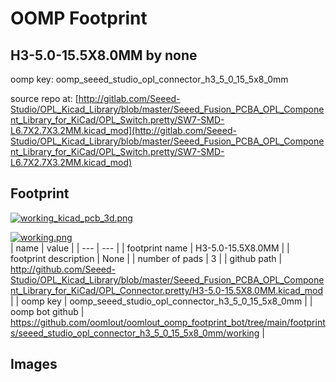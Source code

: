 # OOMP Footprint  
## H3-5.0-15.5X8.0MM  by none  
  
oomp key: oomp_seeed_studio_opl_connector_h3_5_0_15_5x8_0mm  
  
source repo at: [http://gitlab.com/Seeed-Studio/OPL_Kicad_Library/blob/master/Seeed_Fusion_PCBA_OPL_Component_Library_for_KiCad/OPL_Switch.pretty/SW7-SMD-L6.7X2.7X3.2MM.kicad_mod](http://gitlab.com/Seeed-Studio/OPL_Kicad_Library/blob/master/Seeed_Fusion_PCBA_OPL_Component_Library_for_KiCad/OPL_Switch.pretty/SW7-SMD-L6.7X2.7X3.2MM.kicad_mod)  
## Footprint  
  
[![working_kicad_pcb_3d.png](working_kicad_pcb_3d_600.png)](working_kicad_pcb_3d.png)  
  
[![working.png](working_600.png)](working.png)  
| name | value | 
| --- | --- | 
| footprint name | H3-5.0-15.5X8.0MM | 
| footprint description | None | 
| number of pads | 3 | 
| github path | http://github.com/Seeed-Studio/OPL_Kicad_Library/blob/master/Seeed_Fusion_PCBA_OPL_Component_Library_for_KiCad/OPL_Connector.pretty/H3-5.0-15.5X8.0MM.kicad_mod | 
| oomp key | oomp_seeed_studio_opl_connector_h3_5_0_15_5x8_0mm | 
| oomp bot github | https://github.com/oomlout/oomlout_oomp_footprint_bot/tree/main/footprints/seeed_studio_opl_connector_h3_5_0_15_5x8_0mm/working | 
## Images  
